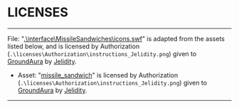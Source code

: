 # LICENSES

---

File: "[.\interface\MissileSandwiches\icons.swf](https://www.nexusmods.com/skyrimspecialedition/mods/98881)" is adapted from the assets listed below, and is licensed by Authorization (`.\licenses\Authorization\instructions_Jelidity.png`) given to [GroundAura](https://www.nexusmods.com/users/97658973) by [Jelidity](https://www.nexusmods.com/users/4569617).

- Asset: "[missile_sandwich](https://www.nexusmods.com/skyrimspecialedition/mods/98881)" is licensed by Authorization (`.\licenses\Authorization\instructions_Jelidity.png`) given to [GroundAura](https://www.nexusmods.com/users/97658973) by [Jelidity](https://www.nexusmods.com/users/4569617).

---
